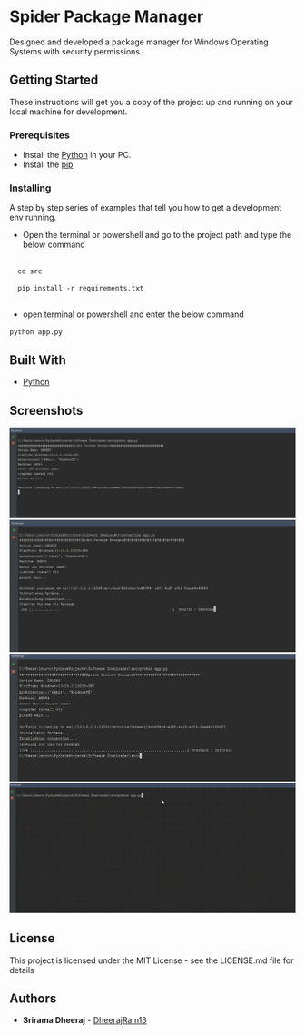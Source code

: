 # Spider Package Manager
Designed and developed a package manager for Windows Operating Systems with security permissions.

## Getting Started

These instructions will get you a copy of the project up and running on your local machine for development.

### Prerequisites

* Install the [Python](https://www.python.org/) in your PC.
* Install the [pip](https://pypi.org/project/pip/)

### Installing

A step by step series of examples that tell you how to get a development env running.
* Open the terminal or powershell and go to the project path and type the below command


```

  cd src

```

```
  pip install -r requirements.txt 
  
```


* open terminal or powershell and enter the below command

```
python app.py
```


## Built With

* [Python](https://www.python.org/)  

## Screenshots

  ![Main Screen](Images/img1.png) 
  ![](Images/img2.png) 
  ![](Images/img3.png) 
  ![Working Demo](Images/demo.gif) 
  
## License
This project is licensed under the MIT License - see the LICENSE.md file for details
  
  
## Authors

* **Srirama Dheeraj** - [DheerajRam13](https://github.com/dheerajram13/)
